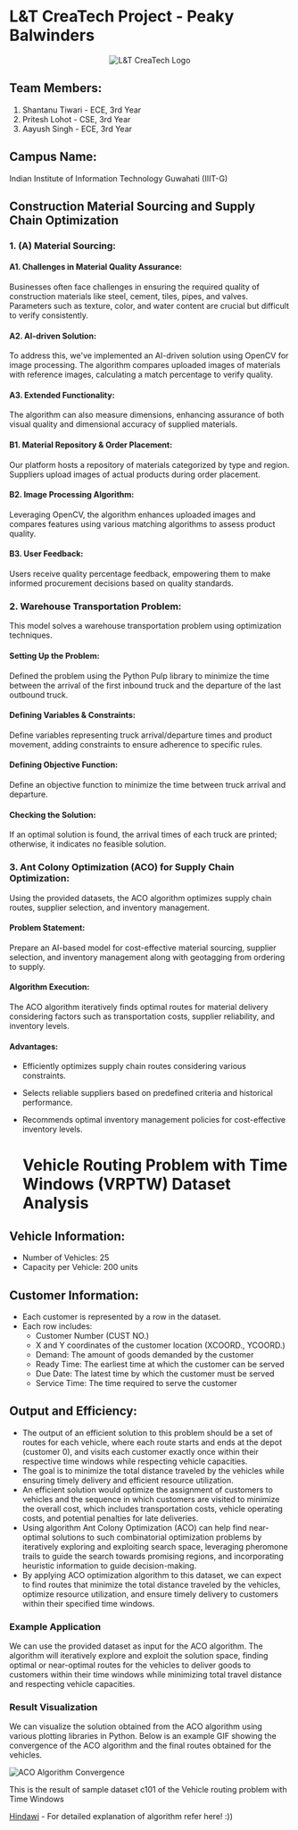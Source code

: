 # L&T CreaTech Project - Peaky Balwinders
<p align="center">
  <img src="https://github.com/shantanu49001/L-T/blob/main/logo.png" alt="L&T CreaTech Logo">
</p>


## Team Members:
1. Shantanu Tiwari - ECE, 3rd Year
2. Pritesh Lohot - CSE, 3rd Year
3. Aayush Singh - ECE, 3rd Year

## Campus Name:
Indian Institute of Information Technology Guwahati (IIIT-G)

## Construction Material Sourcing and Supply Chain Optimization

### 1. (A) Material Sourcing:
#### A1. Challenges in Material Quality Assurance:
Businesses often face challenges in ensuring the required quality of construction materials like steel, cement, tiles, pipes, and valves. Parameters such as texture, color, and water content are crucial but difficult to verify consistently.

#### A2. AI-driven Solution:
To address this, we've implemented an AI-driven solution using OpenCV for image processing. The algorithm compares uploaded images of materials with reference images, calculating a match percentage to verify quality.

#### A3. Extended Functionality:
The algorithm can also measure dimensions, enhancing assurance of both visual quality and dimensional accuracy of supplied materials.

#### B1. Material Repository & Order Placement:
Our platform hosts a repository of materials categorized by type and region. Suppliers upload images of actual products during order placement.

#### B2. Image Processing Algorithm:
Leveraging OpenCV, the algorithm enhances uploaded images and compares features using various matching algorithms to assess product quality.

#### B3. User Feedback:
Users receive quality percentage feedback, empowering them to make informed procurement decisions based on quality standards.

### 2. Warehouse Transportation Problem:
This model solves a warehouse transportation problem using optimization techniques.

#### Setting Up the Problem:
Defined the problem using the Python Pulp library to minimize the time between the arrival of the first inbound truck and the departure of the last outbound truck.

#### Defining Variables & Constraints:
Define variables representing truck arrival/departure times and product movement, adding constraints to ensure adherence to specific rules.

#### Defining Objective Function:
Define an objective function to minimize the time between truck arrival and departure.

#### Checking the Solution:
If an optimal solution is found, the arrival times of each truck are printed; otherwise, it indicates no feasible solution.

### 3. Ant Colony Optimization (ACO) for Supply Chain Optimization:
Using the provided datasets, the ACO algorithm optimizes supply chain routes, supplier selection, and inventory management.

#### Problem Statement:
Prepare an AI-based model for cost-effective material sourcing, supplier selection, and inventory management along with geotagging from ordering to supply.

#### Algorithm Execution:
The ACO algorithm iteratively finds optimal routes for material delivery considering factors such as transportation costs, supplier reliability, and inventory levels.

#### Advantages:
- Efficiently optimizes supply chain routes considering various constraints.
- Selects reliable suppliers based on predefined criteria and historical performance.
- Recommends optimal inventory management policies for cost-effective inventory levels.

  # Vehicle Routing Problem with Time Windows (VRPTW) Dataset Analysis

## Vehicle Information:

- Number of Vehicles: 25
- Capacity per Vehicle: 200 units

## Customer Information:

- Each customer is represented by a row in the dataset.
- Each row includes:
  - Customer Number (CUST NO.)
  - X and Y coordinates of the customer location (XCOORD., YCOORD.)
  - Demand: The amount of goods demanded by the customer
  - Ready Time: The earliest time at which the customer can be served
  - Due Date: The latest time by which the customer must be served
  - Service Time: The time required to serve the customer

## Output and Efficiency:

- The output of an efficient solution to this problem should be a set of routes for each vehicle, where each route starts and ends at the depot (customer 0), and visits each customer exactly once within their respective time windows while respecting vehicle capacities.
- The goal is to minimize the total distance traveled by the vehicles while ensuring timely delivery and efficient resource utilization.
- An efficient solution would optimize the assignment of customers to vehicles and the sequence in which customers are visited to minimize the overall cost, which includes transportation costs, vehicle operating costs, and potential penalties for late deliveries.
- Using algorithm Ant Colony Optimization (ACO) can help find near-optimal solutions to such combinatorial optimization problems by iteratively exploring and exploiting search space, leveraging pheromone trails to guide the search towards promising regions, and incorporating heuristic information to guide decision-making.
- By applying ACO optimization algorithm to this dataset, we can expect to find routes that minimize the total distance traveled by the vehicles, optimize resource utilization, and ensure timely delivery to customers within their specified time windows.

### Example Application

We can use the provided dataset as input for the ACO algorithm. The algorithm will iteratively explore and exploit the solution space, finding optimal or near-optimal routes for the vehicles to deliver goods to customers within their time windows while minimizing total travel distance and respecting vehicle capacities.

### Result Visualization

We can visualize the solution obtained from the ACO algorithm using various plotting libraries in Python. Below is an example GIF showing the convergence of the ACO algorithm and the final routes obtained for the vehicles.

![ACO Algorithm Convergence](https://github.com/shantanu49001/L-T/blob/main/c101-example.gif)

This is the result of sample dataset c101 of the Vehicle routing problem with Time Windows 

[Hindawi](https://www.hindawi.com/journals/ddns/2018/1295485/) - For detailed explanation of algorithm refer here! :))
